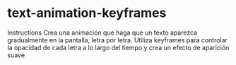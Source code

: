# text-animation-keyframes

Instructions
Crea una animación que haga que un texto aparezca gradualmente en la pantalla, letra por letra. 
Utiliza keyframes para controlar la opacidad de cada letra a lo largo del tiempo y crea un efecto de aparición suave